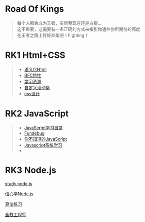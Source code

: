 # Road Of Kings
> 每个人都会成为王者，虽然我现在还是白银...<br>
> 这不重要，这需要有一条正确的方式来指引你通往你所期待的高度<br>
> 在王者之路上好好奔跑吧！Fighting！

# RK1 Html+CSS
> * [语义化Html](https://en.wikipedia.org/wiki/Semantic_HTML)<br>
> * [BFC特性](http://www.cnblogs.com/xiaohuochai/p/5248536.html)
> * [学习资源](https://developer.mozilla.org/zh-CN/)
> * [自定义滚动条](http://blog.csdn.net/u013347241/article/details/51560290)
> * [css设计](http://www.instantshift.com/)

# RK2 JavaScript
> * [JavaScript学习目录](http://www.cnblogs.com/xiaohuochai/p/5613593.html)
> * [Fundebug](https://blog.fundebug.com/)
> * [你不知道的JavaScript](https://github.com/getify/You-Dont-Know-JS/tree/1ed-zh-CN)
> * [Javascript系统学习](https://developer.mozilla.org/zh-CN/docs/Web/JavaScript)
> * 

# RK3 Node.js





[study node.js](https://nodeschool.io/zh-cn/)

[信心学Node.js](http://javascriptissexy.com/learn-node-js-completely-and-with-confidence/)

[算法练习](https://coderbyte.com/)

[全栈工程师](http://www.css88.com/archives/7529)

